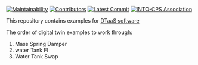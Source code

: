 [![Maintainability](https://api.codeclimate.com/v1/badges/a413d543fc310a630ac8/maintainability)](https://codeclimate.com/github/INTO-CPS-Association/DTaaS-examples/maintainability)
[![Contributors](https://img.shields.io/github/contributors/INTO-CPS-Association/DTaaS-Examples)](https://github.com/INTO-CPS-Association/DTaaS-Examples/graphs/contributors)
[![Latest Commit](https://img.shields.io/github/last-commit/INTO-CPS-Association/DTaaS-Examples)](https://github.com/INTO-CPS-Association/DTaaS-Examples/commits/main)
[![INTO-CPS Association](https://img.shields.io/badge/INTO_CPS_Association-white)](https://into-cps.org/)


This repository contains examples for [DTaaS software](https://github.com/into-cps-association/DTaaS)

The order of digital twin examples to work through:

1. Mass Spring Damper
2. water Tank FI
3. Water Tank Swap
